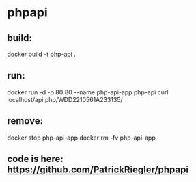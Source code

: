 # phpapi

## build:
docker build -t php-api .

## run:
docker run -d -p 80:80 --name php-api-app php-api
curl localhost/api.php/WDD2210561A233135/

## remove:
docker stop php-api-app
docker rm -fv php-api-app

## code is here: https://github.com/PatrickRiegler/phpapi
